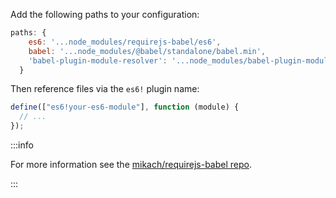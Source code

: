 Add the following paths to your configuration:

```js title="JavaScript"
paths: {
    es6: '...node_modules/requirejs-babel/es6',
    babel: '...node_modules/@babel/standalone/babel.min',
    'babel-plugin-module-resolver': '...node_modules/babel-plugin-module-resolver-standalone/index'
  }
```

Then reference files via the `es6!` plugin name:

```js title="JavaScript"
define(["es6!your-es6-module"], function (module) {
  // ...
});
```

:::info
  <p>
    For more information see the <a href="https://github.com/mikach/requirejs-babel">mikach/requirejs-babel repo</a>.
  </p>
:::
